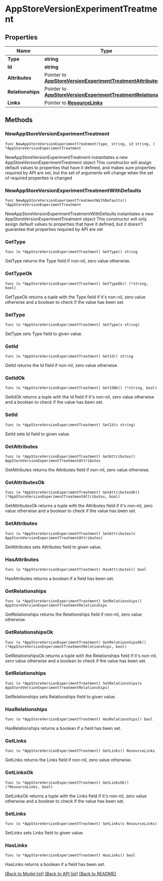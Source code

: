 # AppStoreVersionExperimentTreatment

## Properties

Name | Type | Description | Notes
------------ | ------------- | ------------- | -------------
**Type** | **string** |  | 
**Id** | **string** |  | 
**Attributes** | Pointer to [**AppStoreVersionExperimentTreatmentAttributes**](AppStoreVersionExperimentTreatmentAttributes.md) |  | [optional] 
**Relationships** | Pointer to [**AppStoreVersionExperimentTreatmentRelationships**](AppStoreVersionExperimentTreatmentRelationships.md) |  | [optional] 
**Links** | Pointer to [**ResourceLinks**](ResourceLinks.md) |  | [optional] 

## Methods

### NewAppStoreVersionExperimentTreatment

`func NewAppStoreVersionExperimentTreatment(type_ string, id string, ) *AppStoreVersionExperimentTreatment`

NewAppStoreVersionExperimentTreatment instantiates a new AppStoreVersionExperimentTreatment object
This constructor will assign default values to properties that have it defined,
and makes sure properties required by API are set, but the set of arguments
will change when the set of required properties is changed

### NewAppStoreVersionExperimentTreatmentWithDefaults

`func NewAppStoreVersionExperimentTreatmentWithDefaults() *AppStoreVersionExperimentTreatment`

NewAppStoreVersionExperimentTreatmentWithDefaults instantiates a new AppStoreVersionExperimentTreatment object
This constructor will only assign default values to properties that have it defined,
but it doesn't guarantee that properties required by API are set

### GetType

`func (o *AppStoreVersionExperimentTreatment) GetType() string`

GetType returns the Type field if non-nil, zero value otherwise.

### GetTypeOk

`func (o *AppStoreVersionExperimentTreatment) GetTypeOk() (*string, bool)`

GetTypeOk returns a tuple with the Type field if it's non-nil, zero value otherwise
and a boolean to check if the value has been set.

### SetType

`func (o *AppStoreVersionExperimentTreatment) SetType(v string)`

SetType sets Type field to given value.


### GetId

`func (o *AppStoreVersionExperimentTreatment) GetId() string`

GetId returns the Id field if non-nil, zero value otherwise.

### GetIdOk

`func (o *AppStoreVersionExperimentTreatment) GetIdOk() (*string, bool)`

GetIdOk returns a tuple with the Id field if it's non-nil, zero value otherwise
and a boolean to check if the value has been set.

### SetId

`func (o *AppStoreVersionExperimentTreatment) SetId(v string)`

SetId sets Id field to given value.


### GetAttributes

`func (o *AppStoreVersionExperimentTreatment) GetAttributes() AppStoreVersionExperimentTreatmentAttributes`

GetAttributes returns the Attributes field if non-nil, zero value otherwise.

### GetAttributesOk

`func (o *AppStoreVersionExperimentTreatment) GetAttributesOk() (*AppStoreVersionExperimentTreatmentAttributes, bool)`

GetAttributesOk returns a tuple with the Attributes field if it's non-nil, zero value otherwise
and a boolean to check if the value has been set.

### SetAttributes

`func (o *AppStoreVersionExperimentTreatment) SetAttributes(v AppStoreVersionExperimentTreatmentAttributes)`

SetAttributes sets Attributes field to given value.

### HasAttributes

`func (o *AppStoreVersionExperimentTreatment) HasAttributes() bool`

HasAttributes returns a boolean if a field has been set.

### GetRelationships

`func (o *AppStoreVersionExperimentTreatment) GetRelationships() AppStoreVersionExperimentTreatmentRelationships`

GetRelationships returns the Relationships field if non-nil, zero value otherwise.

### GetRelationshipsOk

`func (o *AppStoreVersionExperimentTreatment) GetRelationshipsOk() (*AppStoreVersionExperimentTreatmentRelationships, bool)`

GetRelationshipsOk returns a tuple with the Relationships field if it's non-nil, zero value otherwise
and a boolean to check if the value has been set.

### SetRelationships

`func (o *AppStoreVersionExperimentTreatment) SetRelationships(v AppStoreVersionExperimentTreatmentRelationships)`

SetRelationships sets Relationships field to given value.

### HasRelationships

`func (o *AppStoreVersionExperimentTreatment) HasRelationships() bool`

HasRelationships returns a boolean if a field has been set.

### GetLinks

`func (o *AppStoreVersionExperimentTreatment) GetLinks() ResourceLinks`

GetLinks returns the Links field if non-nil, zero value otherwise.

### GetLinksOk

`func (o *AppStoreVersionExperimentTreatment) GetLinksOk() (*ResourceLinks, bool)`

GetLinksOk returns a tuple with the Links field if it's non-nil, zero value otherwise
and a boolean to check if the value has been set.

### SetLinks

`func (o *AppStoreVersionExperimentTreatment) SetLinks(v ResourceLinks)`

SetLinks sets Links field to given value.

### HasLinks

`func (o *AppStoreVersionExperimentTreatment) HasLinks() bool`

HasLinks returns a boolean if a field has been set.


[[Back to Model list]](../README.md#documentation-for-models) [[Back to API list]](../README.md#documentation-for-api-endpoints) [[Back to README]](../README.md)


